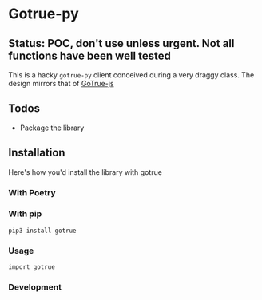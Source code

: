 
# Gotrue-py

## Status: POC, don't use unless urgent. Not all functions have been well tested
This is a hacky `gotrue-py` client conceived during a very draggy class. The design mirrors that of [GoTrue-js](https://github.com/supabase/gotrue-js/blob/master/infra/db/00-schema.sql)

## Todos 
- Package the library

## Installation

Here's how you'd install the library with gotrue 
### With Poetry


### With pip
`pip3 install gotrue`


### Usage
`import gotrue`


### Development

